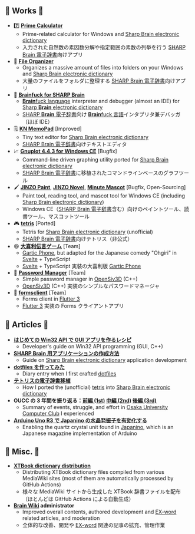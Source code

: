 ## 🎁 Works 🎁

- 7️⃣ **[Prime Calculator](https://github.com/watamario15/prime-calculator)**
  - Prime-related calculator for Windows and [Sharp Brain electronic dictionary](https://jp.sharp/edictionary/)
  - 入力された自然数の素因数分解や指定範囲の素数の列挙を行う [SHARP Brain 電子辞書](https://jp.sharp/edictionary/)向けアプリ
- 📁 **[File Organizer](https://github.com/watamario15/file-organizer)**
  - Organizes a massive amount of files into folders on your Windows and [Sharp Brain electronic dictionary](https://jp.sharp/edictionary/)
  - 大量のファイルをフォルダに整理する [SHARP Brain 電子辞書](https://jp.sharp/edictionary/)向けアプリ
- 🔣 **[Brainfuck for SHARP Brain](https://github.com/watamario15/brainfuck)**
  - [**Brain**fuck language](https://www.muppetlabs.com/~breadbox/bf/) interpreter and debugger (almost an IDE) for [Sharp **Brain** electronic dictionary](https://jp.sharp/edictionary/)
  - [SHARP **Brain** 電子辞書](https://jp.sharp/edictionary/)向け [**Brain**fuck 言語](https://www.muppetlabs.com/~breadbox/bf/)インタプリタ兼デバッガ（ほぼ IDE）
- 🗒️ **[KN MemoPad](https://github.com/watamario15/kn-memopad)** \[Improved\]
  - Tiny text editor for [Sharp Brain electronic dictionary](https://jp.sharp/edictionary/)
  - [SHARP Brain 電子辞書](https://jp.sharp/edictionary/)向けテキストエディタ
- 📈 **[Gnuplot 4.4.3 for Windows CE](https://github.com/watamario15/gnuplot-wince)** \[Bugfix\]
  - Command-line driven graphing utility ported for [Sharp Brain electronic dictionary](https://jp.sharp/edictionary/)
  - [SHARP Brain 電子辞書](https://jp.sharp/edictionary/)に移植されたコマンドラインベースのグラフツール
- 🖌️ **[JINZO Paint](https://github.com/brain-hackers/jinzo-paint)**, **[JINZO Novel](https://github.com/brain-hackers/jinzo-novel)**, **[Minute Mascot](https://github.com/brain-hackers/minute-mascot)** \[Bugfix, Open-Sourcing\]
  - Paint tool, reading tool, and mascot tool for Windows CE (including [Sharp Brain electronic dictionary](https://jp.sharp/edictionary/))
  - Windows CE（[SHARP Brain 電子辞書](https://jp.sharp/edictionary/)含む）向けのペイントツール、読書ツール、マスコットツール
- 🎮 **[tetris](https://github.com/OUCC/tetris)** \[Ported\]
  - Tetris for [Sharp Brain electronic dictionary](https://jp.sharp/edictionary/) (unofficial)
  - [SHARP Brain 電子辞書](https://jp.sharp/edictionary/)向けテトリス（非公式）
- 😆 **[大喜利伝言ゲーム](https://github.com/littlegirl0820/semi-b)** \[Team\]
  - [Gartic Phone](https://garticphone.com/), but adapted for the Japanese comedy "Ohgiri" in [Svelte](https://svelte.dev/) + TypeScript
  - [Svelte](https://svelte.jp/) + TypeScript 実装の大喜利版 [Gartic Phone](https://garticphone.com/ja)
- 🔡 **[Password Manager](https://github.com/OUCC/password-manager)** \[Team\]
  - Simple password manager in [OpenSiv3D](https://siv3d.github.io/en-us/) (C++)
  - [OpenSiv3D](https://siv3d.github.io/ja-jp/) (C++) 実装のシンプルなパスワードマネージャ
- 📓 **[formsclient](https://github.com/watamario15/formsclient)** \[Team\]
  - Forms client in [Flutter 3](https://flutter.dev/)
  - [Flutter 3](https://flutter.dev/) 実装の Forms クライアントアプリ

## 📰 Articles 📰

- **[はじめての Win32 API で GUI アプリを作るレシピ](https://axross-recipe.com/recipes/277)**
  - Developer's guide on Win32 API programming (GUI, C++)
- **[SHARP Brain 用アプリケーションの作成方法](https://oucc.org/blog/articles/303)**
  - Guide on [Sharp Brain electronic dictionary](https://jp.sharp/edictionary/) application development
- **[dotfiles を作ってみた](https://oucc.org/blog/articles/391)**
  - Diary entry when I first crafted [dotfiles](https://github.com/watamario15/dotfiles)
- **[テトリスの電子辞書移植](https://oucc.org/blog/articles/490)**
  - How I ported the (unofficial) [tetris](https://github.com/Yuri213212/tetris) into [Sharp Brain electronic dictionary](https://jp.sharp/edictionary/)
- **OUCC の 3 年間を振り返る：[前編 (1st)](https://oucc.org/blog/articles/835) [中編 (2nd)](https://oucc.org/blog/articles/870) [後編 (3rd)](https://oucc.org/blog/articles/871)**
  - Summary of events, struggle, and effort in [Osaka University Computer Club](https://github.com/OUCC) I experienced
- **[Arduino Uno R3 で Japanino の水晶発振子を有効化する](https://oucc.org/blog/articles/875)**
  - Enabling the quartz crystal unit found in [Japanino](https://otonanokagaku.net/japanino/), which is an Japanese magazine implementation of Arduino

## 📓 Misc. 📓

- **[XTBook dictionary distribution](https://github.com/watamario15/xtbook)**
  - Distributing XTBook dictionary files compiled from various MediaWiki sites (most of them are automatically processed by GitHub Actions)
  - 様々な MediaWiki サイトから生成した XTBook 辞書ファイルを配布（ほとんどは GitHub Actions による自動生成）
- **[Brain Wiki](https://brain.fandom.com/ja/wiki/Brain_Wiki) administrator**
  - Improved overall contents, authored development and [EX-word](https://exword.jp/) related articles, and moderation
  - 全体的な改善、開発や [EX-word](https://exword.jp/) 関連の記事の拡充、管理作業
